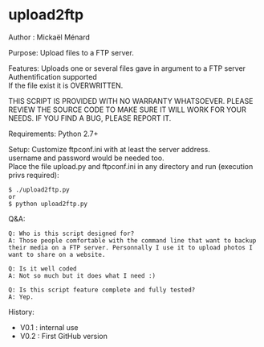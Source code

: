 upload2ftp
==========

Author : 
	Mickaël Ménard

Purpose:
	Upload files to a FTP server.

Features:
    Uploads one or several files gave in argument to a FTP server  
    Authentification supported  
    If the file exist it is OVERWRITTEN.  

THIS SCRIPT IS PROVIDED WITH NO WARRANTY WHATSOEVER. PLEASE REVIEW THE SOURCE CODE TO MAKE SURE IT WILL WORK FOR YOUR NEEDS. IF YOU FIND A BUG, PLEASE REPORT IT.

Requirements:
    Python 2.7+

Setup:
	Customize ftpconf.ini with at least the server address.  
	username and password would be needed too.  
	Place the file upload.py and ftpconf.ini in any directory and run (execution privs required):

	$ ./upload2ftp.py
	or
	$ python upload2ftp.py

Q&A:

    Q: Who is this script designed for?
    A: Those people comfortable with the command line that want to backup their media on a FTP server. Personnally I use it to upload photos I want to share on a website.
    
    Q: Is it well coded
    A: Not so much but it does what I need :)

    Q: Is this script feature complete and fully tested?
    A: Yep.

History:
- V0.1 : internal use
- V0.2 : First GitHub version

